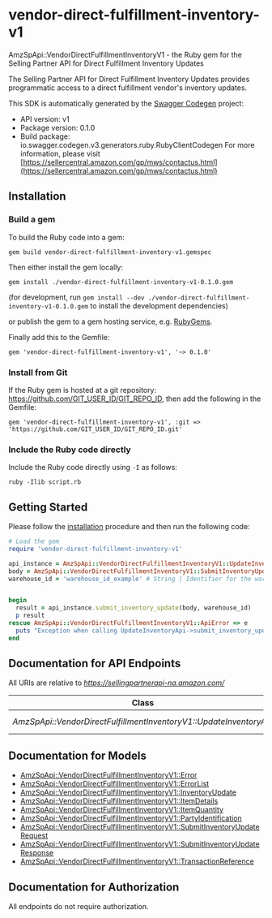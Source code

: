 # vendor-direct-fulfillment-inventory-v1

AmzSpApi::VendorDirectFulfillmentInventoryV1 - the Ruby gem for the Selling Partner API for Direct Fulfillment Inventory Updates

The Selling Partner API for Direct Fulfillment Inventory Updates provides programmatic access to a direct fulfillment vendor's inventory updates.

This SDK is automatically generated by the [Swagger Codegen](https://github.com/swagger-api/swagger-codegen) project:

- API version: v1
- Package version: 0.1.0
- Build package: io.swagger.codegen.v3.generators.ruby.RubyClientCodegen
For more information, please visit [https://sellercentral.amazon.com/gp/mws/contactus.html](https://sellercentral.amazon.com/gp/mws/contactus.html)

## Installation

### Build a gem

To build the Ruby code into a gem:

```shell
gem build vendor-direct-fulfillment-inventory-v1.gemspec
```

Then either install the gem locally:

```shell
gem install ./vendor-direct-fulfillment-inventory-v1-0.1.0.gem
```
(for development, run `gem install --dev ./vendor-direct-fulfillment-inventory-v1-0.1.0.gem` to install the development dependencies)

or publish the gem to a gem hosting service, e.g. [RubyGems](https://rubygems.org/).

Finally add this to the Gemfile:

    gem 'vendor-direct-fulfillment-inventory-v1', '~> 0.1.0'

### Install from Git

If the Ruby gem is hosted at a git repository: https://github.com/GIT_USER_ID/GIT_REPO_ID, then add the following in the Gemfile:

    gem 'vendor-direct-fulfillment-inventory-v1', :git => 'https://github.com/GIT_USER_ID/GIT_REPO_ID.git'

### Include the Ruby code directly

Include the Ruby code directly using `-I` as follows:

```shell
ruby -Ilib script.rb
```

## Getting Started

Please follow the [installation](#installation) procedure and then run the following code:
```ruby
# Load the gem
require 'vendor-direct-fulfillment-inventory-v1'

api_instance = AmzSpApi::VendorDirectFulfillmentInventoryV1::UpdateInventoryApi.new
body = AmzSpApi::VendorDirectFulfillmentInventoryV1::SubmitInventoryUpdateRequest.new # SubmitInventoryUpdateRequest | 
warehouse_id = 'warehouse_id_example' # String | Identifier for the warehouse for which to update inventory.


begin
  result = api_instance.submit_inventory_update(body, warehouse_id)
  p result
rescue AmzSpApi::VendorDirectFulfillmentInventoryV1::ApiError => e
  puts "Exception when calling UpdateInventoryApi->submit_inventory_update: #{e}"
end
```

## Documentation for API Endpoints

All URIs are relative to *https://sellingpartnerapi-na.amazon.com/*

Class | Method | HTTP request | Description
------------ | ------------- | ------------- | -------------
*AmzSpApi::VendorDirectFulfillmentInventoryV1::UpdateInventoryApi* | [**submit_inventory_update**](docs/UpdateInventoryApi.md#submit_inventory_update) | **POST** /vendor/directFulfillment/inventory/v1/warehouses/{warehouseId}/items | 

## Documentation for Models

 - [AmzSpApi::VendorDirectFulfillmentInventoryV1::Error](docs/Error.md)
 - [AmzSpApi::VendorDirectFulfillmentInventoryV1::ErrorList](docs/ErrorList.md)
 - [AmzSpApi::VendorDirectFulfillmentInventoryV1::InventoryUpdate](docs/InventoryUpdate.md)
 - [AmzSpApi::VendorDirectFulfillmentInventoryV1::ItemDetails](docs/ItemDetails.md)
 - [AmzSpApi::VendorDirectFulfillmentInventoryV1::ItemQuantity](docs/ItemQuantity.md)
 - [AmzSpApi::VendorDirectFulfillmentInventoryV1::PartyIdentification](docs/PartyIdentification.md)
 - [AmzSpApi::VendorDirectFulfillmentInventoryV1::SubmitInventoryUpdateRequest](docs/SubmitInventoryUpdateRequest.md)
 - [AmzSpApi::VendorDirectFulfillmentInventoryV1::SubmitInventoryUpdateResponse](docs/SubmitInventoryUpdateResponse.md)
 - [AmzSpApi::VendorDirectFulfillmentInventoryV1::TransactionReference](docs/TransactionReference.md)

## Documentation for Authorization

 All endpoints do not require authorization.

